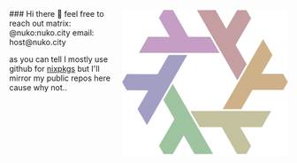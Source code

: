 <img align="right" src="./gay.png" width="300"/>
### Hi there 👋
feel free to reach out  
matrix: @nuko:nuko.city  
email: host@nuko.city  

as you can tell I mostly use github for [nixpkgs](https://github.com/NixOS/nixpkgs)
but I'll mirror my public repos here cause why not..
